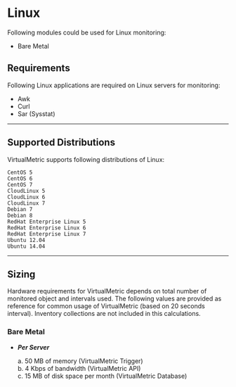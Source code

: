 # Linux

Following modules could be used for Linux monitoring:

* &#x20;  Bare Metal

## **Requirements**

Following Linux applications are required on Linux servers for monitoring:

* &#x20;  Awk
* &#x20;  Curl
* &#x20;  Sar (Sysstat)

***

## **Supported Distributions**

VirtualMetric supports following distributions of Linux:

```markup
CentOS 5
CentOS 6
CentOS 7
CloudLinux 5
CloudLinux 6
CloudLinux 7
Debian 7
Debian 8
RedHat Enterprise Linux 5
RedHat Enterprise Linux 6
RedHat Enterprise Linux 7
Ubuntu 12.04
Ubuntu 14.04
```

***

## **Sizing**

Hardware requirements for VirtualMetric depends on total number of monitored object and intervals used. The following values are provided as reference for common usage of VirtualMetric (based on 20 seconds interval). Inventory collections are not included in this calculations.

### **Bare Metal**

*   _**Per Server**_

    a. 50 MB of memory (VirtualMetric Trigger)\
    b. 4 Kbps of bandwidth (VirtualMetric API)\
    c. 15 MB of disk space per month (VirtualMetric Database)

